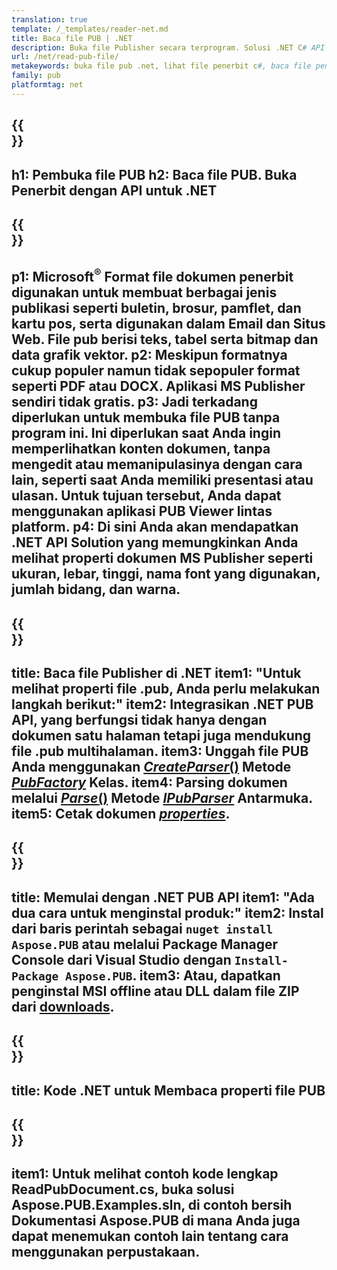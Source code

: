 ```yaml
---
translation: true
template: /_templates/reader-net.md
title: Baca file PUB | .NET
description: Buka file Publisher secara terprogram. Solusi .NET C# API lokal untuk membaca properti PUB. Gunakan untuk mengintegrasikan ke dalam proyek Anda.
url: /net/read-pub-file/
metakeywords: buka file pub .net, lihat file penerbit c#, baca file penerbit, penampil penerbit untuk c#, pembaca format pub, pembuka file pub
family: pub
platformtag: net
---
```


{{<section banner>}}
---
h1: Pembuka file PUB
h2: Baca file PUB. Buka Penerbit dengan API untuk .NET
---

{{<section overview>}}
---
p1: Microsoft<sup>®</sup> Format file dokumen penerbit digunakan untuk membuat berbagai jenis publikasi seperti buletin, brosur, pamflet, dan kartu pos, serta digunakan dalam Email dan Situs Web. File pub berisi teks, tabel serta bitmap dan data grafik vektor.
p2: Meskipun formatnya cukup populer namun tidak sepopuler format seperti PDF atau DOCX. Aplikasi MS Publisher sendiri tidak gratis.
p3: Jadi terkadang diperlukan untuk membuka file PUB tanpa program ini. Ini diperlukan saat Anda ingin memperlihatkan konten dokumen, tanpa mengedit atau memanipulasinya dengan cara lain, seperti saat Anda memiliki presentasi atau ulasan. Untuk tujuan tersebut, Anda dapat menggunakan aplikasi PUB Viewer lintas platform.
p4: Di sini Anda akan mendapatkan .NET API Solution yang memungkinkan Anda melihat properti dokumen MS Publisher seperti ukuran, lebar, tinggi, nama font yang digunakan, jumlah bidang, dan warna.
---

{{<section feature1>}}
---
title: Baca file Publisher di .NET
item1: "Untuk melihat properti file .pub, Anda perlu melakukan langkah berikut:"
item2: Integrasikan .NET PUB API, yang berfungsi tidak hanya dengan dokumen satu halaman tetapi juga mendukung file .pub multihalaman.
item3: Unggah file PUB Anda menggunakan [*CreateParser*()](https://reference.aspose.com/pub/net/aspose.pub/pubfactory/createparser/) Metode [*PubFactory*](https://reference.aspose.com/pub/net/aspose.pub/pubfactory/) Kelas.
item4: Parsing dokumen melalui [*Parse*()](https://reference.aspose.com/pub/net/aspose.pub/ipubparser/parse/) Metode [*IPubParser*](https://reference.aspose.com/pub/net/aspose.pub/ipubparser/) Antarmuka.
item5: Cetak dokumen [*properties*](https://reference.aspose.com/pub/net/aspose.pub/document/#properties).
---

{{<section feature2>}}
---
title: Memulai dengan .NET PUB API
item1: "Ada dua cara untuk menginstal produk:"
item2: Instal dari baris perintah sebagai ```nuget install Aspose.PUB``` atau melalui Package Manager Console dari Visual Studio dengan ```Install-Package Aspose.PUB```.
item3: Atau, dapatkan penginstal MSI offline atau DLL dalam file ZIP dari [downloads](https://releases.aspose.com/pub/net/).
---

{{<section codeexample>}}
---
title: Kode .NET untuk Membaca properti file PUB
---

{{<section summary>}}
---
item1: Untuk melihat contoh kode lengkap ReadPubDocument.cs, buka solusi Aspose.PUB.Examples.sln, di contoh bersih Dokumentasi Aspose.PUB di mana Anda juga dapat menemukan contoh lain tentang cara menggunakan perpustakaan.
---
